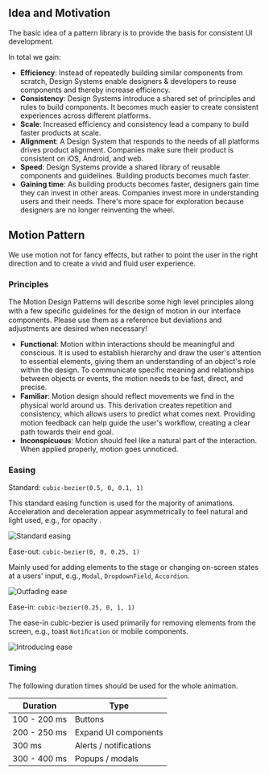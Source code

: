 ## Idea and Motivation

The basic idea of a pattern library is to provide the basis for consistent UI development.

In total we gain:

- **Efficiency**: Instead of repeatedly building similar components from scratch, Design Systems enable designers & developers to reuse components and thereby increase efficiency.
- **Consistency**: Design Systems introduce a shared set of principles and rules to build components. It becomes much easier to create consistent experiences across different platforms.
- **Scale**: Increased efficiency and consistency lead a company to build faster products at scale.
- **Alignment**: A Design System that responds to the needs of all platforms drives product alignment. Companies make sure their product is consistent on iOS, Android, and web.
- **Speed**: Design Systems provide a shared library of reusable components and guidelines. Building products becomes much faster.
- **Gaining time**: As building products becomes faster, designers gain time they can invest in other areas. Companies invest more in understanding users and their needs. There's more space for exploration because designers are no longer reinventing the wheel.

## Motion Pattern

We use motion not for fancy effects, but rather to point the user in the right direction and to create a vivid and fluid user experience.

### Principles

The Motion Design Patterns will describe some high level principles along with a few speciﬁc guidelines for the design of motion in our interface components. Please use them as a reference but deviations and adjustments are desired when necessary!

- **Functional**: Motion within interactions should be meaningful and conscious. It is used to establish hierarchy and draw the user's attention to essential elements, giving them an understanding of an object's role within the design. To communicate specific meaning and relationships between objects or events, the motion needs to be fast, direct, and precise.
- **Familiar**: Motion design should reflect movements we ﬁnd in the physical world around us. This derivation creates repetition and consistency, which allows users to predict what comes next. Providing motion feedback can help guide the user's workﬂow, creating a clear path towards their end goal.
- **Inconspicuous**: Motion should feel like a natural part of the interaction. When applied properly, motion goes unnoticed.

### Easing

Standard: `cubic-bezier(0.5, 0, 0.1, 1)`

This standard easing function is used for the majority of animations. Acceleration and deceleration appear asymmetrically to feel natural and light used, e.g., for opacity .

![Standard easing](ease-standard.png)

Ease-out: `cubic-bezier(0, 0, 0.25, 1)`

Mainly used for adding elements to the stage or changing on-screen states at a users' input, e.g., `Modal`, `DropdownField`, `Accordion`.

![Outfading ease](ease-out.png)

Ease-in: `cubic-bezier(0.25, 0, 1, 1)`

The ease-in cubic-bezier is used primarily for removing elements from the screen, e.g., toast `Notiﬁcation` or mobile components.

![Introducing ease](ease-in.png)

### Timing

The following duration times should be used for the whole animation.

| Duration     | Type                   |
| ------------ | ---------------------- |
| 100 - 200 ms | Buttons                |
| 200 - 250 ms | Expand UI components   |
| 300 ms       | Alerts / notifications |
| 300 - 400 ms | Popups / modals        |
